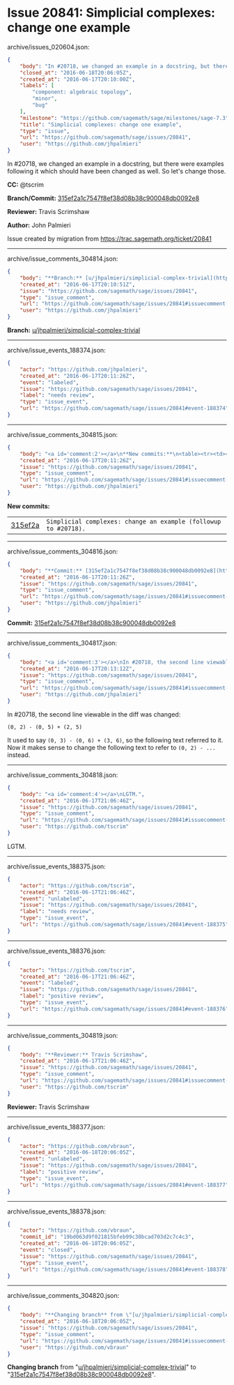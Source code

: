 # Issue 20841: Simplicial complexes: change one example

archive/issues_020604.json:
```json
{
    "body": "In #20718, we changed an example in a docstring, but there were examples following it which should have been changed as well. So let's change those.\n\n\n**CC:**  @tscrim\n\n**Branch/Commit:** [315ef2a1c7547f8ef38d08b38c900048db0092e8](https://github.com/sagemath/sagetrac-mirror/commit/315ef2a1c7547f8ef38d08b38c900048db0092e8)\n\n**Reviewer:** Travis Scrimshaw\n\n**Author:** John Palmieri\n\nIssue created by migration from https://trac.sagemath.org/ticket/20841\n\n",
    "closed_at": "2016-06-18T20:06:05Z",
    "created_at": "2016-06-17T20:10:00Z",
    "labels": [
        "component: algebraic topology",
        "minor",
        "bug"
    ],
    "milestone": "https://github.com/sagemath/sage/milestones/sage-7.3",
    "title": "Simplicial complexes: change one example",
    "type": "issue",
    "url": "https://github.com/sagemath/sage/issues/20841",
    "user": "https://github.com/jhpalmieri"
}
```
In #20718, we changed an example in a docstring, but there were examples following it which should have been changed as well. So let's change those.


**CC:**  @tscrim

**Branch/Commit:** [315ef2a1c7547f8ef38d08b38c900048db0092e8](https://github.com/sagemath/sagetrac-mirror/commit/315ef2a1c7547f8ef38d08b38c900048db0092e8)

**Reviewer:** Travis Scrimshaw

**Author:** John Palmieri

Issue created by migration from https://trac.sagemath.org/ticket/20841





---

archive/issue_comments_304814.json:
```json
{
    "body": "**Branch:** [u/jhpalmieri/simplicial-complex-trivial](https://github.com/sagemath/sagetrac-mirror/tree/u/jhpalmieri/simplicial-complex-trivial)",
    "created_at": "2016-06-17T20:10:51Z",
    "issue": "https://github.com/sagemath/sage/issues/20841",
    "type": "issue_comment",
    "url": "https://github.com/sagemath/sage/issues/20841#issuecomment-304814",
    "user": "https://github.com/jhpalmieri"
}
```

**Branch:** [u/jhpalmieri/simplicial-complex-trivial](https://github.com/sagemath/sagetrac-mirror/tree/u/jhpalmieri/simplicial-complex-trivial)



---

archive/issue_events_188374.json:
```json
{
    "actor": "https://github.com/jhpalmieri",
    "created_at": "2016-06-17T20:11:26Z",
    "event": "labeled",
    "issue": "https://github.com/sagemath/sage/issues/20841",
    "label": "needs review",
    "type": "issue_event",
    "url": "https://github.com/sagemath/sage/issues/20841#event-188374"
}
```



---

archive/issue_comments_304815.json:
```json
{
    "body": "<a id='comment:2'></a>\n**New commits:**\n<table><tr><td><a href=\"https://github.com/sagemath/sagetrac-mirror/commit/315ef2a1c7547f8ef38d08b38c900048db0092e8\">315ef2a</a></td><td><code>Simplicial complexes: change an example (followup to #20718).</code></td></tr></table>\n",
    "created_at": "2016-06-17T20:11:26Z",
    "issue": "https://github.com/sagemath/sage/issues/20841",
    "type": "issue_comment",
    "url": "https://github.com/sagemath/sage/issues/20841#issuecomment-304815",
    "user": "https://github.com/jhpalmieri"
}
```

<a id='comment:2'></a>
**New commits:**
<table><tr><td><a href="https://github.com/sagemath/sagetrac-mirror/commit/315ef2a1c7547f8ef38d08b38c900048db0092e8">315ef2a</a></td><td><code>Simplicial complexes: change an example (followup to #20718).</code></td></tr></table>




---

archive/issue_comments_304816.json:
```json
{
    "body": "**Commit:** [315ef2a1c7547f8ef38d08b38c900048db0092e8](https://github.com/sagemath/sagetrac-mirror/commit/315ef2a1c7547f8ef38d08b38c900048db0092e8)",
    "created_at": "2016-06-17T20:11:26Z",
    "issue": "https://github.com/sagemath/sage/issues/20841",
    "type": "issue_comment",
    "url": "https://github.com/sagemath/sage/issues/20841#issuecomment-304816",
    "user": "https://github.com/jhpalmieri"
}
```

**Commit:** [315ef2a1c7547f8ef38d08b38c900048db0092e8](https://github.com/sagemath/sagetrac-mirror/commit/315ef2a1c7547f8ef38d08b38c900048db0092e8)



---

archive/issue_comments_304817.json:
```json
{
    "body": "<a id='comment:3'></a>\nIn #20718, the second line viewable in the diff was changed:\n\n```\n(0, 2) - (0, 5) + (2, 5)\n```\nIt used to say `(0, 3) - (0, 6) + (3, 6)`, so the following text referred to it. Now it makes sense to change the following text to refer to `(0, 2) - ...` instead.",
    "created_at": "2016-06-17T20:13:12Z",
    "issue": "https://github.com/sagemath/sage/issues/20841",
    "type": "issue_comment",
    "url": "https://github.com/sagemath/sage/issues/20841#issuecomment-304817",
    "user": "https://github.com/jhpalmieri"
}
```

<a id='comment:3'></a>
In #20718, the second line viewable in the diff was changed:

```
(0, 2) - (0, 5) + (2, 5)
```
It used to say `(0, 3) - (0, 6) + (3, 6)`, so the following text referred to it. Now it makes sense to change the following text to refer to `(0, 2) - ...` instead.



---

archive/issue_comments_304818.json:
```json
{
    "body": "<a id='comment:4'></a>\nLGTM.",
    "created_at": "2016-06-17T21:06:46Z",
    "issue": "https://github.com/sagemath/sage/issues/20841",
    "type": "issue_comment",
    "url": "https://github.com/sagemath/sage/issues/20841#issuecomment-304818",
    "user": "https://github.com/tscrim"
}
```

<a id='comment:4'></a>
LGTM.



---

archive/issue_events_188375.json:
```json
{
    "actor": "https://github.com/tscrim",
    "created_at": "2016-06-17T21:06:46Z",
    "event": "unlabeled",
    "issue": "https://github.com/sagemath/sage/issues/20841",
    "label": "needs review",
    "type": "issue_event",
    "url": "https://github.com/sagemath/sage/issues/20841#event-188375"
}
```



---

archive/issue_events_188376.json:
```json
{
    "actor": "https://github.com/tscrim",
    "created_at": "2016-06-17T21:06:46Z",
    "event": "labeled",
    "issue": "https://github.com/sagemath/sage/issues/20841",
    "label": "positive review",
    "type": "issue_event",
    "url": "https://github.com/sagemath/sage/issues/20841#event-188376"
}
```



---

archive/issue_comments_304819.json:
```json
{
    "body": "**Reviewer:** Travis Scrimshaw",
    "created_at": "2016-06-17T21:06:46Z",
    "issue": "https://github.com/sagemath/sage/issues/20841",
    "type": "issue_comment",
    "url": "https://github.com/sagemath/sage/issues/20841#issuecomment-304819",
    "user": "https://github.com/tscrim"
}
```

**Reviewer:** Travis Scrimshaw



---

archive/issue_events_188377.json:
```json
{
    "actor": "https://github.com/vbraun",
    "created_at": "2016-06-18T20:06:05Z",
    "event": "unlabeled",
    "issue": "https://github.com/sagemath/sage/issues/20841",
    "label": "positive review",
    "type": "issue_event",
    "url": "https://github.com/sagemath/sage/issues/20841#event-188377"
}
```



---

archive/issue_events_188378.json:
```json
{
    "actor": "https://github.com/vbraun",
    "commit_id": "19bd063d9f021815bfeb99c30bcad703d2c7c4c3",
    "created_at": "2016-06-18T20:06:05Z",
    "event": "closed",
    "issue": "https://github.com/sagemath/sage/issues/20841",
    "type": "issue_event",
    "url": "https://github.com/sagemath/sage/issues/20841#event-188378"
}
```



---

archive/issue_comments_304820.json:
```json
{
    "body": "**Changing branch** from \"[u/jhpalmieri/simplicial-complex-trivial](https://github.com/sagemath/sagetrac-mirror/tree/u/jhpalmieri/simplicial-complex-trivial)\" to \"[315ef2a1c7547f8ef38d08b38c900048db0092e8](https://github.com/sagemath/sagetrac-mirror/commit/315ef2a1c7547f8ef38d08b38c900048db0092e8)\".",
    "created_at": "2016-06-18T20:06:05Z",
    "issue": "https://github.com/sagemath/sage/issues/20841",
    "type": "issue_comment",
    "url": "https://github.com/sagemath/sage/issues/20841#issuecomment-304820",
    "user": "https://github.com/vbraun"
}
```

**Changing branch** from "[u/jhpalmieri/simplicial-complex-trivial](https://github.com/sagemath/sagetrac-mirror/tree/u/jhpalmieri/simplicial-complex-trivial)" to "[315ef2a1c7547f8ef38d08b38c900048db0092e8](https://github.com/sagemath/sagetrac-mirror/commit/315ef2a1c7547f8ef38d08b38c900048db0092e8)".
